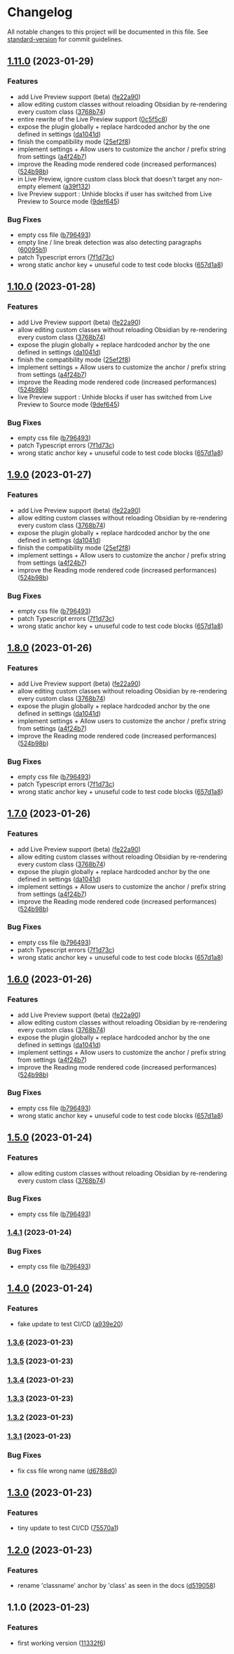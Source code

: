 # Changelog

All notable changes to this project will be documented in this file. See [standard-version](https://github.com/conventional-changelog/standard-version) for commit guidelines.

## [1.11.0](https://github.com/LilaRest/obsidian-custom-classes/compare/1.4.0...1.11.0) (2023-01-29)


### Features

* add Live Preview support (beta) ([fe22a90](https://github.com/LilaRest/obsidian-custom-classes/commit/fe22a907ff73c81aa307752fe1624da5ada1a0a9))
* allow editing custom classes without reloading Obsidian by re-rendering every custom class ([3768b74](https://github.com/LilaRest/obsidian-custom-classes/commit/3768b7422a69746f0da4071c92957527c2c5418a))
* entire rewrite of the Live Preview support ([0c5f5c8](https://github.com/LilaRest/obsidian-custom-classes/commit/0c5f5c877e308033622f82137e1ff366e95f9873))
* expose the plugin globally + replace hardcoded anchor by the one defined in settings ([da1041d](https://github.com/LilaRest/obsidian-custom-classes/commit/da1041dc185928e7fe983246feef93a017a7c536))
* finish the compatibility mode ([25ef2f8](https://github.com/LilaRest/obsidian-custom-classes/commit/25ef2f87a0c29186fc600b2ad1f08de0913fa733))
* implement settings + Allow users to customize the anchor / prefix string from settings ([a4f24b7](https://github.com/LilaRest/obsidian-custom-classes/commit/a4f24b788a580540bc5037df4bc5f36001cb43de))
* improve the Reading mode rendered code (increased performances) ([524b98b](https://github.com/LilaRest/obsidian-custom-classes/commit/524b98bb701f216a070ecbdce0d11769f89a0855))
* in Live Preview, ignore custom class block that doesn't target any non-empty element ([a39f132](https://github.com/LilaRest/obsidian-custom-classes/commit/a39f1329cff79d5b2f3c3a614068add233a58b19))
* live Preview support : Unhide blocks if user has switched from Live Preview to Source mode ([9def645](https://github.com/LilaRest/obsidian-custom-classes/commit/9def6455ab9d71a4de80cdb61de287775ea790ab))


### Bug Fixes

* empty css file ([b796493](https://github.com/LilaRest/obsidian-custom-classes/commit/b796493610e9a47bb2df7deafe93f736af31b3ad))
* empty line / line break detection was also detecting paragraphs ([60095b1](https://github.com/LilaRest/obsidian-custom-classes/commit/60095b1d9a06898a744c012116240406b5401be9))
* patch Typescript errors ([7f1d73c](https://github.com/LilaRest/obsidian-custom-classes/commit/7f1d73c8f10ebf1c805c63995e231f8e012c4b8f))
* wrong static anchor key + unuseful code to test code blocks ([657d1a8](https://github.com/LilaRest/obsidian-custom-classes/commit/657d1a818a05faf427f99aebc3b06eb652910dcb))

## [1.10.0](https://github.com/LilaRest/obsidian-custom-classes/compare/1.4.0...1.10.0) (2023-01-28)


### Features

* add Live Preview support (beta) ([fe22a90](https://github.com/LilaRest/obsidian-custom-classes/commit/fe22a907ff73c81aa307752fe1624da5ada1a0a9))
* allow editing custom classes without reloading Obsidian by re-rendering every custom class ([3768b74](https://github.com/LilaRest/obsidian-custom-classes/commit/3768b7422a69746f0da4071c92957527c2c5418a))
* expose the plugin globally + replace hardcoded anchor by the one defined in settings ([da1041d](https://github.com/LilaRest/obsidian-custom-classes/commit/da1041dc185928e7fe983246feef93a017a7c536))
* finish the compatibility mode ([25ef2f8](https://github.com/LilaRest/obsidian-custom-classes/commit/25ef2f87a0c29186fc600b2ad1f08de0913fa733))
* implement settings + Allow users to customize the anchor / prefix string from settings ([a4f24b7](https://github.com/LilaRest/obsidian-custom-classes/commit/a4f24b788a580540bc5037df4bc5f36001cb43de))
* improve the Reading mode rendered code (increased performances) ([524b98b](https://github.com/LilaRest/obsidian-custom-classes/commit/524b98bb701f216a070ecbdce0d11769f89a0855))
* live Preview support : Unhide blocks if user has switched from Live Preview to Source mode ([9def645](https://github.com/LilaRest/obsidian-custom-classes/commit/9def6455ab9d71a4de80cdb61de287775ea790ab))


### Bug Fixes

* empty css file ([b796493](https://github.com/LilaRest/obsidian-custom-classes/commit/b796493610e9a47bb2df7deafe93f736af31b3ad))
* patch Typescript errors ([7f1d73c](https://github.com/LilaRest/obsidian-custom-classes/commit/7f1d73c8f10ebf1c805c63995e231f8e012c4b8f))
* wrong static anchor key + unuseful code to test code blocks ([657d1a8](https://github.com/LilaRest/obsidian-custom-classes/commit/657d1a818a05faf427f99aebc3b06eb652910dcb))

## [1.9.0](https://github.com/LilaRest/obsidian-custom-classes/compare/1.4.0...1.9.0) (2023-01-27)


### Features

* add Live Preview support (beta) ([fe22a90](https://github.com/LilaRest/obsidian-custom-classes/commit/fe22a907ff73c81aa307752fe1624da5ada1a0a9))
* allow editing custom classes without reloading Obsidian by re-rendering every custom class ([3768b74](https://github.com/LilaRest/obsidian-custom-classes/commit/3768b7422a69746f0da4071c92957527c2c5418a))
* expose the plugin globally + replace hardcoded anchor by the one defined in settings ([da1041d](https://github.com/LilaRest/obsidian-custom-classes/commit/da1041dc185928e7fe983246feef93a017a7c536))
* finish the compatibility mode ([25ef2f8](https://github.com/LilaRest/obsidian-custom-classes/commit/25ef2f87a0c29186fc600b2ad1f08de0913fa733))
* implement settings + Allow users to customize the anchor / prefix string from settings ([a4f24b7](https://github.com/LilaRest/obsidian-custom-classes/commit/a4f24b788a580540bc5037df4bc5f36001cb43de))
* improve the Reading mode rendered code (increased performances) ([524b98b](https://github.com/LilaRest/obsidian-custom-classes/commit/524b98bb701f216a070ecbdce0d11769f89a0855))


### Bug Fixes

* empty css file ([b796493](https://github.com/LilaRest/obsidian-custom-classes/commit/b796493610e9a47bb2df7deafe93f736af31b3ad))
* patch Typescript errors ([7f1d73c](https://github.com/LilaRest/obsidian-custom-classes/commit/7f1d73c8f10ebf1c805c63995e231f8e012c4b8f))
* wrong static anchor key + unuseful code to test code blocks ([657d1a8](https://github.com/LilaRest/obsidian-custom-classes/commit/657d1a818a05faf427f99aebc3b06eb652910dcb))

## [1.8.0](https://github.com/LilaRest/obsidian-custom-classes/compare/1.4.0...1.8.0) (2023-01-26)


### Features

* add Live Preview support (beta) ([fe22a90](https://github.com/LilaRest/obsidian-custom-classes/commit/fe22a907ff73c81aa307752fe1624da5ada1a0a9))
* allow editing custom classes without reloading Obsidian by re-rendering every custom class ([3768b74](https://github.com/LilaRest/obsidian-custom-classes/commit/3768b7422a69746f0da4071c92957527c2c5418a))
* expose the plugin globally + replace hardcoded anchor by the one defined in settings ([da1041d](https://github.com/LilaRest/obsidian-custom-classes/commit/da1041dc185928e7fe983246feef93a017a7c536))
* implement settings + Allow users to customize the anchor / prefix string from settings ([a4f24b7](https://github.com/LilaRest/obsidian-custom-classes/commit/a4f24b788a580540bc5037df4bc5f36001cb43de))
* improve the Reading mode rendered code (increased performances) ([524b98b](https://github.com/LilaRest/obsidian-custom-classes/commit/524b98bb701f216a070ecbdce0d11769f89a0855))


### Bug Fixes

* empty css file ([b796493](https://github.com/LilaRest/obsidian-custom-classes/commit/b796493610e9a47bb2df7deafe93f736af31b3ad))
* patch Typescript errors ([7f1d73c](https://github.com/LilaRest/obsidian-custom-classes/commit/7f1d73c8f10ebf1c805c63995e231f8e012c4b8f))
* wrong static anchor key + unuseful code to test code blocks ([657d1a8](https://github.com/LilaRest/obsidian-custom-classes/commit/657d1a818a05faf427f99aebc3b06eb652910dcb))

## [1.7.0](https://github.com/LilaRest/obsidian-custom-classes/compare/1.4.0...1.7.0) (2023-01-26)


### Features

* add Live Preview support (beta) ([fe22a90](https://github.com/LilaRest/obsidian-custom-classes/commit/fe22a907ff73c81aa307752fe1624da5ada1a0a9))
* allow editing custom classes without reloading Obsidian by re-rendering every custom class ([3768b74](https://github.com/LilaRest/obsidian-custom-classes/commit/3768b7422a69746f0da4071c92957527c2c5418a))
* expose the plugin globally + replace hardcoded anchor by the one defined in settings ([da1041d](https://github.com/LilaRest/obsidian-custom-classes/commit/da1041dc185928e7fe983246feef93a017a7c536))
* implement settings + Allow users to customize the anchor / prefix string from settings ([a4f24b7](https://github.com/LilaRest/obsidian-custom-classes/commit/a4f24b788a580540bc5037df4bc5f36001cb43de))
* improve the Reading mode rendered code (increased performances) ([524b98b](https://github.com/LilaRest/obsidian-custom-classes/commit/524b98bb701f216a070ecbdce0d11769f89a0855))


### Bug Fixes

* empty css file ([b796493](https://github.com/LilaRest/obsidian-custom-classes/commit/b796493610e9a47bb2df7deafe93f736af31b3ad))
* patch Typescript errors ([7f1d73c](https://github.com/LilaRest/obsidian-custom-classes/commit/7f1d73c8f10ebf1c805c63995e231f8e012c4b8f))
* wrong static anchor key + unuseful code to test code blocks ([657d1a8](https://github.com/LilaRest/obsidian-custom-classes/commit/657d1a818a05faf427f99aebc3b06eb652910dcb))

## [1.6.0](https://github.com/LilaRest/obsidian-custom-classes/compare/1.4.0...1.6.0) (2023-01-26)


### Features

* add Live Preview support (beta) ([fe22a90](https://github.com/LilaRest/obsidian-custom-classes/commit/fe22a907ff73c81aa307752fe1624da5ada1a0a9))
* allow editing custom classes without reloading Obsidian by re-rendering every custom class ([3768b74](https://github.com/LilaRest/obsidian-custom-classes/commit/3768b7422a69746f0da4071c92957527c2c5418a))
* expose the plugin globally + replace hardcoded anchor by the one defined in settings ([da1041d](https://github.com/LilaRest/obsidian-custom-classes/commit/da1041dc185928e7fe983246feef93a017a7c536))
* implement settings + Allow users to customize the anchor / prefix string from settings ([a4f24b7](https://github.com/LilaRest/obsidian-custom-classes/commit/a4f24b788a580540bc5037df4bc5f36001cb43de))
* improve the Reading mode rendered code (increased performances) ([524b98b](https://github.com/LilaRest/obsidian-custom-classes/commit/524b98bb701f216a070ecbdce0d11769f89a0855))


### Bug Fixes

* empty css file ([b796493](https://github.com/LilaRest/obsidian-custom-classes/commit/b796493610e9a47bb2df7deafe93f736af31b3ad))
* wrong static anchor key + unuseful code to test code blocks ([657d1a8](https://github.com/LilaRest/obsidian-custom-classes/commit/657d1a818a05faf427f99aebc3b06eb652910dcb))

## [1.5.0](https://github.com/LilaRest/obsidian-custom-classes/compare/1.4.0...1.5.0) (2023-01-24)


### Features

* allow editing custom classes without reloading Obsidian by re-rendering every custom class ([3768b74](https://github.com/LilaRest/obsidian-custom-classes/commit/3768b7422a69746f0da4071c92957527c2c5418a))


### Bug Fixes

* empty css file ([b796493](https://github.com/LilaRest/obsidian-custom-classes/commit/b796493610e9a47bb2df7deafe93f736af31b3ad))

### [1.4.1](https://github.com/LilaRest/obsidian-custom-classes/compare/1.4.0...1.4.1) (2023-01-24)


### Bug Fixes

* empty css file ([b796493](https://github.com/LilaRest/obsidian-custom-classes/commit/b796493610e9a47bb2df7deafe93f736af31b3ad))

## [1.4.0](https://github.com/LilaRest/obsidian-custom-classes/compare/1.3.6...1.4.0) (2023-01-24)


### Features

* fake update to test CI/CD ([a939e20](https://github.com/LilaRest/obsidian-custom-classes/commit/a939e20d3bcd7660b2a04589d11bc920ef4285c3))

### [1.3.6](https://github.com/LilaRest/obsidian-custom-classes/compare/1.3.5...1.3.6) (2023-01-23)

### [1.3.5](https://github.com/LilaRest/obsidian-custom-classes/compare/1.3.4...1.3.5) (2023-01-23)

### [1.3.4](https://github.com/LilaRest/obsidian-custom-classes/compare/1.3.3...1.3.4) (2023-01-23)

### [1.3.3](https://github.com/LilaRest/obsidian-custom-classes/compare/1.3.2...1.3.3) (2023-01-23)

### [1.3.2](https://github.com/LilaRest/obsidian-custom-classes/compare/1.3.1...1.3.2) (2023-01-23)

### [1.3.1](https://github.com/LilaRest/obsidian-custom-classes/compare/1.3.0...1.3.1) (2023-01-23)


### Bug Fixes

* fix css file wrong name ([d6788d0](https://github.com/LilaRest/obsidian-custom-classes/commit/d6788d0d6d9cc1ed7132775b73aad1954da699e7))

## [1.3.0](https://github.com/LilaRest/obsidian-custom-classes/compare/1.2.0...1.3.0) (2023-01-23)


### Features

* tiny update to test CI/CD ([75570a1](https://github.com/LilaRest/obsidian-custom-classes/commit/75570a16be87722d723ee5f7938bc9d28ed4416e))

## [1.2.0](https://github.com/LilaRest/obsidian-custom-classes/compare/1.1.0...1.2.0) (2023-01-23)


### Features

* rename 'classname' anchor by 'class' as seen in the docs ([d519058](https://github.com/LilaRest/obsidian-custom-classes/commit/d519058a63c6df4146d9b99c4a97562bf047d05e))

## 1.1.0 (2023-01-23)


### Features

* first working version ([11332f6](https://github.com/LilaRest/obsidian-custom-classes/commit/11332f699883825b1fab6d90259479421e8b4f05))
